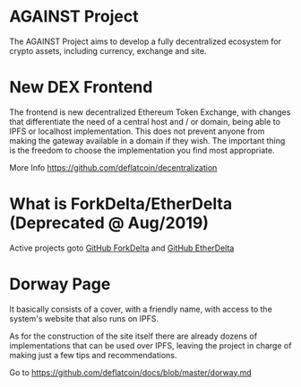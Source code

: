 # AGAINST Project

The AGAINST Project aims to develop a fully decentralized ecosystem for crypto assets, including currency, exchange and site.


# New DEX Frontend
The frontend is new decentralized Ethereum Token Exchange, with changes that differentiate the need of a central host and / or domain, being able to IPFS or localhost implementation. This does not prevent anyone from making the gateway available in a domain if they wish. The important thing is the freedom to choose the implementation you find most appropriate.

More Info https://github.com/deflatcoin/decentralization

# What is ForkDelta/EtherDelta (Deprecated @ Aug/2019)

Active projects goto [GitHub ForkDelta](https://github.com/forkdelta/)
and [GitHub EtherDelta](https://github.com/etherdelta/)

# Dorway Page

It basically consists of a cover, with a friendly name, with access to the system's website that also runs on IPFS.

As for the construction of the site itself there are already dozens of implementations that can be used over IPFS, leaving the project in charge of making just a few tips and recommendations.

Go to https://github.com/deflatcoin/docs/blob/master/dorway.md


